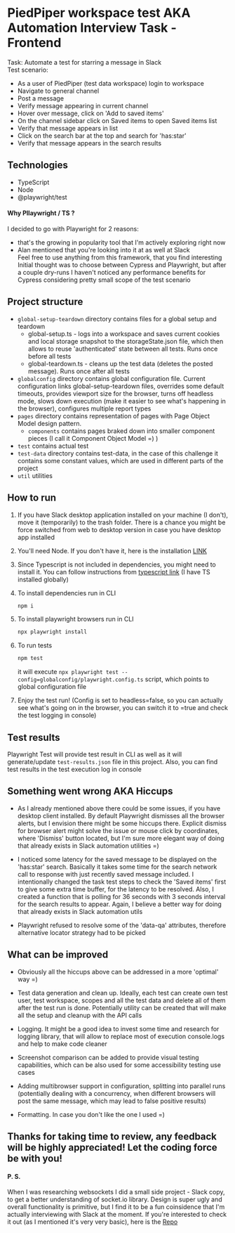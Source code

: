 # PiedPiper workspace test AKA Automation Interview Task - Frontend
Task: Automate a test for starring a message in Slack <br>
Test scenario:
 - As a user of PiedPiper (test data workspace) login to workspace
 - Navigate to general channel
 - Post a message
 - Verify message appearing in current channel
 - Hover over message, click on 'Add to saved items'
 - On the channel sidebar click on Saved items to open Saved items list
 - Verify that message appears in list
 - Click on the search bar at the top and search for 'has:star'
 - Verify that message appears in the search results
 
## Technologies
 - TypeScript
 - Node
 - @playwright/test
 
 #### Why Pllaywright / TS ?
 I decided to go with Playwright for 2 reasons:
 - that's the growing in popularity tool that I'm actively exploring right now
 - Alan mentioned that you're looking into it at as well at Slack <br>
 Feel free to use anything from this framework, that you find interesting <br>
 Initial thought was to choose between Cypress and Playwright, but after a couple dry-runs I haven't noticed any 
 performance benefits for Cypress considering pretty small scope of the test scenario
 
 ## Project structure
 - ```global-setup-teardown``` directory contains files for a global setup and teardown
    - global-setup.ts - logs into a workspace and saves current cookies and local storage snapshot to the storageState.json file, which then allows to reuse 'authenticated' state between all tests. Runs once before all tests
    - global-teardown.ts - cleans up the test data (deletes the posted message). Runs once after all tests
 - ```globalconfig``` directory contains global configuration file. Current configuration links global-setup-teardown files, overrides some default timeouts, provides viewport size for the browser, turns off headless mode, slows down execution (make it easier to see what's happening in the browser), configures multiple report types
 - ```pages``` directory contains representation of pages with Page Object Model design pattern.
    - ```components``` contains pages braked down into smaller component pieces (I call it Component Object Model =) )
 - ```test``` contains actual test
 - ```test-data``` directory contains test-data, in the case of this challenge it contains some constant values, which are used in different parts of the project
 - ```util``` utilities
 
 ## How to run
 1. If you have Slack desktop application installed on your machine (I don't), move it (temporarily) to the trash folder. There is a chance you might be force switched from web to desktop version in case you have desktop app installed
 
 2. You'll need Node. If you don't have it, here is the installation [LINK](https://nodejs.org/en/)
 
 3. Since Typescript is not included in dependencies, you might need to install it. You can follow instructions from [typescript link](https://www.typescriptlang.org/download) (I have TS installed globally)
 
 4. To install dependencies run in CLI
    ```bash
    npm i
    ```
    
 5. To install playwright browsers run in CLI
    ```bash
    npx playwright install
    ```
    
 6. To run tests 
    ```bash
    npm test
    ```
    it will execute ```npx playwright test --config=globalconfig/playwright.config.ts``` script, which points to global configuration file
    
 7. Enjoy the test run! (Config is set to headless=false, so you can actually see what's going on in the browser, you can switch it to =true and check the test logging in console)
 
 ## Test results
 Playwright Test will provide test result in CLI as well as it will generate/update ```test-results.json``` file in this project. Also, you can find test results in the test execution log in console
 
 ## Something went wrong AKA Hiccups
 - As I already mentioned above there could be some issues, if you have desktop client installed. By default Playwright 
 dismisses all the browser alerts, but I envision there might be some hiccups there. Explicit dismiss for browser alert 
 might solve the issue or mouse click by coordinates, where 'Dismiss' button located, but I'm sure more elegant way of
 doing that already exists in Slack automation utilities =)
 
 - I noticed some latency for the saved message to be displayed on the 'has:star' search. Basically it takes some time
 for the search network call to response with just recently saved message included. I intentionally changed the task test
 steps to check the 'Saved items' first to give some extra time buffer, for the latency to be resolved. Also, I created
 a function that is polling for 36 seconds with 3 seconds interval for the search results to appear. Again, I believe
 a better way for doing that already exists in Slack automation utils
 
 - Playwright refused to resolve some of the 'data-qa' attributes, therefore alternative locator strategy had to be picked
 
## What can be improved
- Obviously all the hiccups above can be addressed in a more 'optimal' way =)

- Test data generation and clean up. Ideally, each test can create own test user, test workspace, scopes and all the test data and delete all of them after the test run is done. Potentially utility can be created that will make all the setup and cleanup with the API calls

- Logging. It might be a good idea to invest some time and research for logging library, that will allow to replace
most of execution console.logs and help to make code cleaner

- Screenshot comparison can be added to provide visual testing capabilities, which can be also used for some accessibility testing use cases

- Adding multibrowser support in configuration, splitting into parallel runs (potentially dealing with a concurrency, when different browsers will post the same message, which may lead to false positive results)

- Formatting. In case you don't like the one I used =)

## Thanks for taking time to review, any feedback will be highly appreciated! Let the coding force be with you!

#### P. S.
When I was researching websockets I did a small side project - Slack copy, to get  a better understanding of socket.io library. 
Design is super ugly and overall functionality is primitive, but I find it to be a fun coinsidence that I'm actually interviewing with Slack at the moment. 
If you're interested to check it out (as I mentioned it's very very basic), here is the [Repo](https://github.com/MykeSelivanov/chat-chat)
 